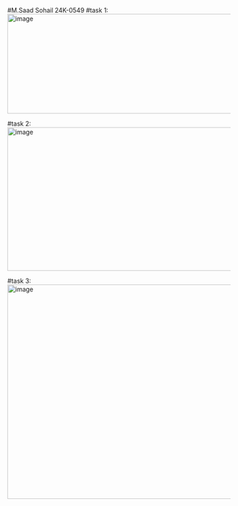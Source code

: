 #M.Saad Sohail 24K-0549
#task 1:
<img width="906" height="225" alt="image" src="https://github.com/user-attachments/assets/41d2cd14-042c-4d09-8518-9a89db93c24b" />

#task 2:
<img width="979" height="324" alt="image" src="https://github.com/user-attachments/assets/ddd2627f-01cb-43b9-aa54-550f90d4b30e" />

#task 3:
<img width="967" height="484" alt="image" src="https://github.com/user-attachments/assets/e4aa6014-e384-43d7-9d30-01e932a73e85" />
